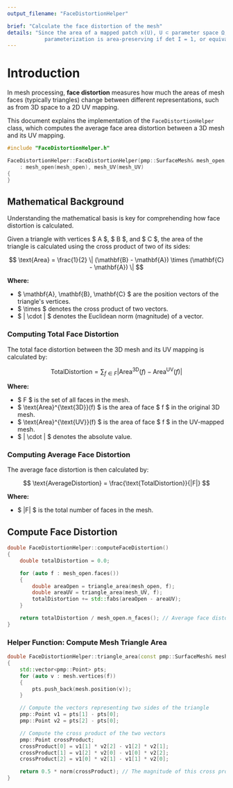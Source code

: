 ```yaml
---
output_filename: "FaceDistortionHelper"

brief: "Calculate the face distortion of the mesh"
details: "Since the area of a mapped patch x(U), U ⊂ parameter space Ω, is computed as ∫ U √det(I)dA, the
            parameterization is area-preserving if det I = 1, or equivalently σ1σ2 = 1, for all points u ∈ Ω"
---
```


# Introduction

In mesh processing, **face distortion** measures how much the areas of mesh faces (typically triangles) change between different representations, such as from 3D space to a 2D UV mapping.

This document explains the implementation of the `FaceDistortionHelper` class, which computes the average face area distortion between a 3D mesh and its UV mapping.

```cpp
#include "FaceDistortionHelper.h"

FaceDistortionHelper::FaceDistortionHelper(pmp::SurfaceMesh& mesh_open, pmp::SurfaceMesh& mesh_UV)
    : mesh_open(mesh_open), mesh_UV(mesh_UV)
{
}
```

## Mathematical Background

Understanding the mathematical basis is key for comprehending how face distortion is calculated.

Given a triangle with vertices $ A $, $ B $, and $ C $, the area of the triangle is calculated using the cross product of two of its sides:

$$
\text{Area} = \frac{1}{2} \| (\mathbf{B} - \mathbf{A}) \times (\mathbf{C} - \mathbf{A}) \|
$$

**Where:**

- $ \mathbf{A}, \mathbf{B}, \mathbf{C} $ are the position vectors of the triangle's vertices.
- $ \times $ denotes the cross product of two vectors.
- $ \| \cdot \| $ denotes the Euclidean norm (magnitude) of a vector.

### Computing Total Face Distortion

The total face distortion between the 3D mesh and its UV mapping is calculated by:

$$
\text{TotalDistortion} = \sum_{f \in F} \left| \text{Area}^{\text{3D}}(f) - \text{Area}^{\text{UV}}(f) \right|
$$

**Where:**

- $ F $ is the set of all faces in the mesh.
- $ \text{Area}^{\text{3D}}(f) $ is the area of face $ f $ in the original 3D mesh.
- $ \text{Area}^{\text{UV}}(f) $ is the area of face $ f $ in the UV-mapped mesh.
- $ | \cdot | $ denotes the absolute value.

### Computing Average Face Distortion

The average face distortion is then calculated by:

$$
\text{AverageDistortion} = \frac{\text{TotalDistortion}}{|F|}
$$

**Where:**

- $ |F| $ is the total number of faces in the mesh.

## Compute Face Distortion

```cpp
double FaceDistortionHelper::computeFaceDistortion()
{
    double totalDistortion = 0.0;

    for (auto f : mesh_open.faces())
    {
        double areaOpen = triangle_area(mesh_open, f);
        double areaUV = triangle_area(mesh_UV, f);
        totalDistortion += std::fabs(areaOpen - areaUV);
    }

    return totalDistortion / mesh_open.n_faces(); // Average face distortion
}
```

### Helper Function: Compute Mesh Triangle Area

```cpp
double FaceDistortionHelper::triangle_area(const pmp::SurfaceMesh& mesh, const pmp::Face& f)
{
    std::vector<pmp::Point> pts;
    for (auto v : mesh.vertices(f))
    {
        pts.push_back(mesh.position(v));
    }

    // Compute the vectors representing two sides of the triangle
    pmp::Point v1 = pts[1] - pts[0];
    pmp::Point v2 = pts[2] - pts[0];

    // Compute the cross product of the two vectors
    pmp::Point crossProduct;
    crossProduct[0] = v1[1] * v2[2] - v1[2] * v2[1];
    crossProduct[1] = v1[2] * v2[0] - v1[0] * v2[2];
    crossProduct[2] = v1[0] * v2[1] - v1[1] * v2[0];

    return 0.5 * norm(crossProduct); // The magnitude of this cross product is twice the area of the triangle
}
```
